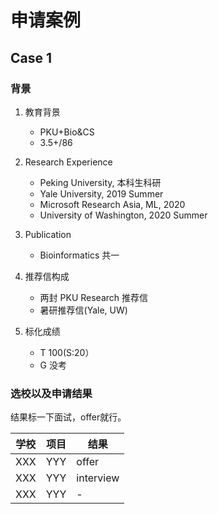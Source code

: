 # 申请案例

## Case 1 

### 背景
1. 教育背景
      * PKU+Bio&CS
      * 3.5+/86

2. Research Experience
      * Peking University, 本科生科研
      * Yale University, 2019 Summer
      * Microsoft Research Asia, ML, 2020
      * University of Washington, 2020 Summer

3. Publication
      * Bioinformatics 共一

4. 推荐信构成
      * 两封 PKU Research 推荐信
      * 暑研推荐信(Yale, UW)

5. 标化成绩
      * T 100(S:20）
      * G 没考

### 选校以及申请结果

结果标一下面试，offer就行。

| 学校 | 项目 | 结果 |
| --- | ----------- |----|
| XXX | YYY | offer |
| XXX | YYY | interview |
| XXX | YYY | - |
